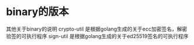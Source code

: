 # binary的版本

其他关于binary的说明
crypto-util 是根据golang生成的关于ecc加密签名，解密验签的可执行程序
sign-util 是根据golang生成的关于ed25519签名的可执行程序
